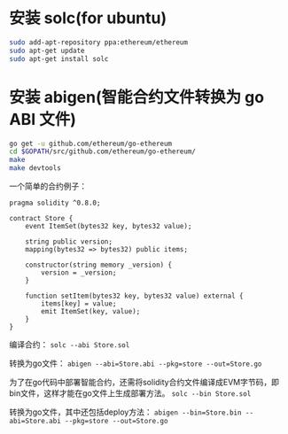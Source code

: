 # 安装 solc(for ubuntu)

```sh
sudo add-apt-repository ppa:ethereum/ethereum
sudo apt-get update
sudo apt-get install solc
```

# 安装 abigen(智能合约文件转换为 go ABI 文件)

```sh
go get -u github.com/ethereum/go-ethereum
cd $GOPATH/src/github.com/ethereum/go-ethereum/
make
make devtools
```

一个简单的合约例子：

```sol
pragma solidity ^0.8.0;

contract Store {
    event ItemSet(bytes32 key, bytes32 value);

    string public version;
    mapping(bytes32 => bytes32) public items;

    constructor(string memory _version) {
        version = _version;
    }

    function setItem(bytes32 key, bytes32 value) external {
        items[key] = value;
        emit ItemSet(key, value);
    }
}
```

编译合约：
`solc --abi Store.sol`

转换为go文件：
`abigen --abi=Store.abi --pkg=store --out=Store.go`

为了在go代码中部署智能合约，还需将solidity合约文件编译成EVM字节码，即bin文件，这样才能在go文件上生成部署方法。
`solc --bin Store.sol`

转换为go文件，其中还包括deploy方法：
`abigen --bin=Store.bin --abi=Store.abi --pkg=store --out=Store.go`
